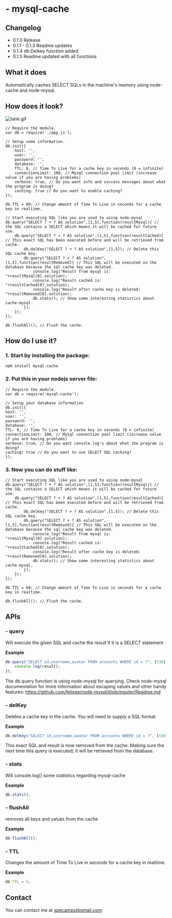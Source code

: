 #  - mysql-cache
## Changelog

 - 0.1.0 Release
 - 0.1.1 - 0.1.3 Readme updates
 - 0.1.4 db.Delkey function added
 - 0.1.5 Readme updated with all functions

## What it does
Automatically caches SELECT SQLs in the machine's memory using node-cache and node-mysql.


## How does it look?

![tank.gif](https://bitbucket.org/repo/jjGr8o/images/2064265396-tank.gif)

    // Require the module.
    var db = require('./app.js');
    
    // Setup some information.
    db.init({
    	host: '',
    	user: '',
    	password: '',
    	database: '',
    	TTL: 0, // Time To Live for a cache key in seconds (0 = infinite)
    	connectionLimit: 100, // Mysql connection pool limit (increase value if you are having problems)
    	verbose: true, // Do you want info and success messages about what the program is doing?
    	caching: true // Do you want to enable caching?
    });
    
    db.TTL = 60; // Change amount of Time To Live in seconds for a cache key in realtime.
    
    // Start executing SQL like you are used to using node-mysql
    db.query("SELECT ? + ? AS solution",[1,5],function(resultMysql){ // the SQL contains a SELECT which means it will be cached for future use.
    	db.query("SELECT ? + ? AS solution",[1,5],function(resultCached){ // This exact SQL has been executed before and will be retrieved from cache.
    		db.delKey("SELECT ? + ? AS solution",[1,5]); // Delete this SQL cache key.
    		db.query("SELECT ? + ? AS solution",[1,5],function(resultRemoved){ // This SQL will be executed on the database because the sql cache key was deleted.
    			console.log("Result from mysql is: "+resultMysql[0].solution);
    			console.log("Result cached is: "+resultCached[0].solution);
    			console.log("Result after cache key is deleted: "+resultRemoved[0].solution);
    			db.stats(); // Show some interesting statistics about cache-mysql.
    		});
    	});
    });
    
    db.flushAll(); // Flush the cache.



##  How do I use it?

### 1. Start by installing the package:
    npm install mysql-cache

### 2. Put this in your nodejs server file:

    // Require the module.
    var db = require('mysql-cache');

    // Setup your database information
    db.init({
	host: '',
	user: '',
	password: '',
	database: '',
    TTL: 0, // Time To Live for a cache key in seconds (0 = infinite)
	connectionLimit: 100, // Mysql connection pool limit (increase value if you are having problems)
	verbose: true, // Do you want console.log's about what the program is doing?
	caching: true // Do you want to use SELECT SQL caching?
    });




	
### 3. Now you can do stuff like:
    // Start executing SQL like you are used to using node-mysql
    db.query("SELECT ? + ? AS solution",[1,5],function(resultMysql){ // the SQL contains a SELECT which means it will be cached for future use.
    	db.query("SELECT ? + ? AS solution",[1,5],function(resultCached){ // This exact SQL has been executed before and will be retrieved from cache.
    		db.delKey("SELECT ? + ? AS solution",[1,5]); // Delete this SQL cache key.
    		db.query("SELECT ? + ? AS solution",[1,5],function(resultRemoved){ // This SQL will be executed on the database because the sql cache key was deleted.
    			console.log("Result from mysql is: "+resultMysql[0].solution);
    			console.log("Result cached is: "+resultCached[0].solution);
    			console.log("Result after cache key is deleted: "+resultRemoved[0].solution);
    			db.stats(); // Show some interesting statistics about cache-mysql.
    		});
    	});
    });
    
    db.TTL = 60; // Change amount of Time To Live in seconds for a cache key in realtime.
    
    db.flushAll(); // Flush the cache.

## APIs
###  - query
Will execute the given SQL and cache the result if it is a SELECT statement

__Example__

```javascript
db.query("SELECT id,username,avatar FROM accounts WHERE id = ?", [530], function(result) {
    console.log(result);
});
```

The db.query function is using node-mysql for querying. Check node-mysql documentation for more information about escaping values and other handy features: https://github.com/felixge/node-mysql/blob/master/Readme.md

### - delKey
Deletes a cache key in the cache. You will need to supply a SQL format

__Example__

```javascript
db.delKey("SELECT id,username,avatar FROM accounts WHERE id = ?", [530]);
```

This exact SQL and result is now removed from the cache. Making sure the next time this query is executed; it will be retrieved from the database.

###  - stats
Will console.log() some statistics regarding mysql-cache

__Example__

```javascript
db.stats();
```

###  - flushAll
removes all keys and values from the cache

__Example__

```javascript
db.flushAll();
```

###  - TTL
Changes the amount of Time To Live in seconds for a cache key in realtime.

__Example__

```javascript
db.TTL = 5;
```




## Contact
You can contact me at specamps@gmail.com